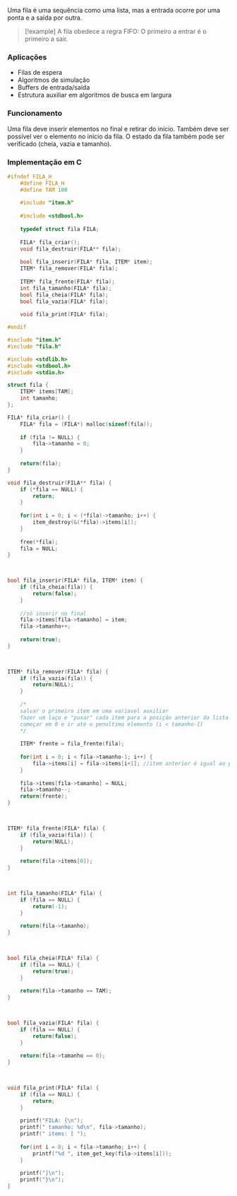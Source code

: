 Uma fila é uma sequência como uma lista, mas a entrada ocorre por uma ponta e a saída por outra.

>[!example] A fila obedece a regra FIFO: O primeiro a entrar é o primeiro a sair.

### Aplicações
- Filas de espera
- Algoritmos de simulação
- Buffers de entrada/saída
- Estrutura auxiliar em algoritmos de busca em largura

### Funcionamento
Uma fila deve inserir elementos no final e retirar do início.
Também deve ser possível ver o elemento no início da fila.
O estado da fila também pode ser verificado (cheia, vazia e tamanho).


### Implementação em C 

```c
#ifndef FILA_H
	#define FILA_H
	#define TAM 100
	
	#include "item.h"
	
	#include <stdbool.h>
	
	typedef struct fila FILA;
	
	FILA* fila_criar();
	void fila_destruir(FILA** fila);
	
	bool fila_inserir(FILA* fila, ITEM* item);
	ITEM* fila_remover(FILA* fila);
	
	ITEM* fila_frente(FILA* fila);
	int fila_tamanho(FILA* fila);
	bool fila_cheia(FILA* fila);
	bool fila_vazia(FILA* fila);
	
	void fila_print(FILA* fila);

#endif
```

```c
#include "item.h"
#include "fila.h"

#include <stdlib.h>
#include <stdbool.h>
#include <stdio.h>

struct fila {
	ITEM* items[TAM];
	int tamanho;
};

FILA* fila_criar() {
	FILA* fila = (FILA*) malloc(sizeof(fila));
	
	if (fila != NULL) {
		fila->tamanho = 0;
	}
	
	return(fila);
}

void fila_destruir(FILA** fila) {
	if (*fila == NULL) {
		return;
	}
	
	for(int i = 0; i < (*fila)->tamanho; i++) {
		item_destroy(&(*fila)->items[i]);
	}
	
	free(*fila);
	fila = NULL;
}

  

bool fila_inserir(FILA* fila, ITEM* item) {
	if (fila_cheia(fila)) {
		return(false);
	}
	
	//só inserir no final
	fila->items[fila->tamanho] = item;
	fila->tamanho++;
	
	return(true);
}

  

ITEM* fila_remover(FILA* fila) {
	if (fila_vazia(fila)) {
		return(NULL);
	}
	
	/*
	salvar o primeiro item em uma variavel auxiliar
	fazer um laço e "puxar" cada item para a posição anterior da lista
	começar em 0 e ir até o penultimo elemento (i < tamanho-1)
	*/
	
	ITEM* frente = fila_frente(fila);
	  
	for(int i = 0; i < fila->tamanho-1; i++) {
		fila->items[i] = fila->items[i+1]; //item anterior é igual ao proximo
	}
	
	fila->items[fila->tamanho] = NULL;
	fila->tamanho--;
	return(frente);
}

  

ITEM* fila_frente(FILA* fila) {
	if (fila_vazia(fila)) {
		return(NULL);
	}
	
	return(fila->items[0]);
}

  

int fila_tamanho(FILA* fila) {
	if (fila == NULL) {
		return(-1);
	}
	
	return(fila->tamanho);
}

  

bool fila_cheia(FILA* fila) {
	if (fila == NULL) {
		return(true);
	}
	
	return(fila->tamanho == TAM);
}

  

bool fila_vazia(FILA* fila) {
	if (fila == NULL) {
		return(false);
	}
	
	return(fila->tamanho == 0);
}

  

void fila_print(FILA* fila) {
	if (fila == NULL) {
		return;
	}
	
	printf("FILA: {\n");
	printf(" tamanho: %d\n", fila->tamanho);
	printf(" items: [ ");
	
	for(int i = 0; i < fila->tamanho; i++) {
		printf("%d ", item_get_key(fila->items[i]));
	}
	
	printf("]\n");
	printf("}\n");
}
```